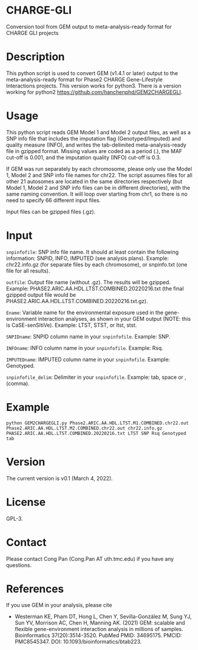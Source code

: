 # CHARGE-GLI
Conversion tool from GEM output to meta-analysis-ready format for CHARGE GLI projects
# Description
This python script is used to convert GEM (v1.4.1 or later) output to the meta-analysis-ready format for Phase2 CHARGE Gene-Lifestyle Interactions projects. This version works for python3. There is a version working for python2 https://github.com/hanchenphd/GEM2CHARGEGLI. 
# Usage
This python script reads GEM Model 1 and Model 2 output files, as well as a SNP info file that includes the imputation flag (Genotyped/Imputed) and quality measure (INFO), and writes the tab-delimited meta-analysis-ready file in gzipped format. Missing values are coded as a period (.), the MAF cut-off is 0.001, and the imputation quality (INFO) cut-off is 0.3.

If GEM was run separately by each chromosome, please only use the Model 1, Model 2 and SNP info file names for chr22. The script assumes files for all other 21 autosomes are located in the same directories respectively (but Model 1, Model 2 and SNP info files can be in different directories), with the same naming convention. It will loop over starting from chr1, so there is no need to specify 66 different input files.

Input files can be gzipped files (.gz).
# Input
```snpinfofile```: SNP info file name. It should at least contain the following information: SNPID, INFO, IMPUTED (see analysis plans). Example: chr22.info.gz (for separate files by each chromosome), or snpinfo.txt (one file for all results).

```outfile```: Output file name (without .gz). The results will be gzipped. Example: PHASE2.ARIC.AA.HDL.LTST.COMBINED.20220216.txt (the final gzipped output file would be PHASE2.ARIC.AA.HDL.LTST.COMBINED.20220216.txt.gz).

```Ename```: Variable name for the environmental exposure used in the gene-environment interaction analyses, as shown in your GEM output (NOTE: this is CaSE-senSItiVe). Example: LTST, STST, or ltst, stst.

```SNPIDname```: SNPID column name in your ```snpinfofile```. Example: SNP.

```INFOname```: INFO column name in your ```snpinfofile```. Example: Rsq.

```IMPUTEDname```: IMPUTED column name in your ```snpinfofile```. Example: Genotyped.

```snpinfofile_delim```: Delimiter in your ```snpinfofile```. Example: tab, space or , (comma).
# Example
```
python GEM2CHARGEGLI.py Phase2.ARIC.AA.HDL.LTST.M1.COMBINED.chr22.out Phase2.ARIC.AA.HDL.LTST.M2.COMBINED.chr22.out chr22.info.gz PHASE2.ARIC.AA.HDL.LTST.COMBINED.20220216.txt LTST SNP Rsq Genotyped tab
```
# Version
The current version is v0.1 (March 4, 2022).
# License
GPL-3.
# Contact
Please contact Cong Pan (Cong.Pan AT uth.tmc.edu) if you have any questions.
# References
If you use GEM in your analysis, please cite
* Westerman KE, Pham DT, Hong L, Chen Y, Sevilla-González M, Sung YJ, Sun YV, Morrison AC, Chen H, Manning AK. (2021) GEM: scalable and flexible gene-environment interaction analysis in millions of samples. Bioinformatics 37(20):3514-3520. PubMed PMID: 34695175. PMCID: PMC8545347. DOI: 10.1093/bioinformatics/btab223.
